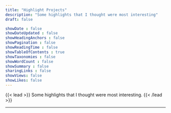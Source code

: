 ```yaml
---
title: "Highlight Projects"
description: "Some highlights that I thought were most interesting"
draft: false

showDate : false
showDateUpdated : false
showHeadingAnchors : false
showPagination : false
showReadingTime : false
showTableOfContents : true
showTaxonomies : false 
showWordCount : false
showSummary : false
sharingLinks : false
showViews: false
showLikes: false
---
```


{{< lead >}}
Some highlights that I thought were most interesting.
{{< /lead >}}

---
